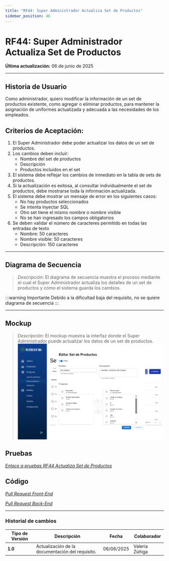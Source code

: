 ```yaml
---
title: "RF44: Super Administrador Actualiza Set de Productos"
sidebar_position: 46
---
```


# RF44: Super Administrador Actualiza Set de Productos

**Última actualización:** 06 de junio de 2025

---

## Historia de Usuario

Como administrador, quiero modificar la información de un set de productos existente, como agregar o eliminar productos, para mantener la asignación de uniformes actualizada y adecuada a las necesidades de los empleados.

## **Criterios de Aceptación:**

1. El Super Administrador debe poder actualizar los datos de un set de productos.
2. Los cambios deben incluir:
   - Nombre del set de productos
   - Descripción
   - Productos incluidos en el set
3. El sistema debe reflejar los cambios de inmediato en la tabla de sets de productos.
4. Si la actualización es exitosa, al consultar individualmente el set de productos, debe mostrarse toda la información actualizada.
5. El sistema debe mostrar un mensaje de error en los siguientes casos:
   - No hay productos seleccionados
   - Se intenta inyectar SQL
   - Otro set tiene el mismo nombre o nombre visible
   - No se han ingresado los campos obligatorios
6. Se deben validar el número de caracteres permitido en todas las entradas de texto
   - Nombre: 50 caracteres
   - Nombre visible: 50 caracteres
   - Descripción: 150 caracteres

---

## **Diagrama de Secuencia**

> _Descripción_: El diagrama de secuencia muestra el proceso mediante el cual el Super Administrador actualiza los detalles de un set de productos y cómo el sistema guarda los cambios.

:::warning Importante
Debido a la dificultad baja del requisito, no se quiere diagrama de secuencia
:::

---

## **Mockup**

> _Descripción_: El mockup muestra la interfaz donde el Super Administrador puede actualizar los datos de un set de productos.
> ![mockupf44](image-4.png)

## **Pruebas**

_<u>[Enlace a pruebas RF44 Actualiza Set de Productos](https://docs.google.com/spreadsheets/d/1NLGwGrGA5PVOEzLaqxa8Ts1D_Ng3QzzqNKWJYUzxD-M/edit?gid=1884652073#gid=1884652073)</u>_

## **Código**

_<u>[Pull Request Front-End](https://github.com/CodeAnd-Co/Frontend-Text-Lines/pull/171)</u>_

_<u>[Pull Request Back-End](https://github.com/CodeAnd-Co/Backend-textiles/pull/129)</u>_

---

### Historial de cambios

| **Tipo de Versión** | **Descripción**                                  | **Fecha**  | **Colaborador** |
| ------------------- | ------------------------------------------------ | ---------- | --------------- |
| **1.0**             | Actualización de la documentación del requisito. | 06/06/2025 | Valeria Zúñiga  |
